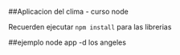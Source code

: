 ##Aplicacion del clima - curso node

Recuerden ejecutar ````npm install```` para las librerias

##ejemplo
node app -d los angeles